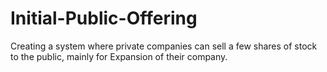 # Initial-Public-Offering
Creating a system where private companies can sell a few shares of stock to the public, mainly for Expansion of their company.
